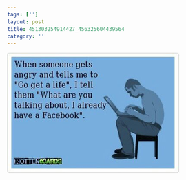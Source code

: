 ```yaml
---
tags: ['']
layout: post
title: 451303254914427_456325604439564
category: ''
---
```

![451303254914427_456325604439564](/uploads/2013-3-25-451303254914427_456325604439564.jpg)
